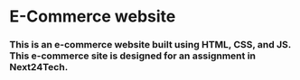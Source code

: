 
<h1>E-Commerce website</h1>
<h3>This is an e-commerce website built using HTML, CSS, and JS.<br>This e-commerce site is designed for an assignment in Next24Tech.</h3>
